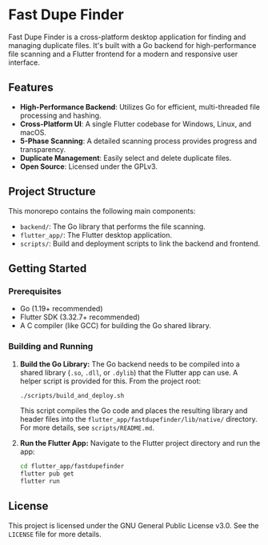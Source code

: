 # Fast Dupe Finder

Fast Dupe Finder is a cross-platform desktop application for finding and managing duplicate files. It's built with a Go backend for high-performance file scanning and a Flutter frontend for a modern and responsive user interface.

## Features

- **High-Performance Backend**: Utilizes Go for efficient, multi-threaded file processing and hashing.
- **Cross-Platform UI**: A single Flutter codebase for Windows, Linux, and macOS.
- **5-Phase Scanning**: A detailed scanning process provides progress and transparency.
- **Duplicate Management**: Easily select and delete duplicate files.
- **Open Source**: Licensed under the GPLv3.

## Project Structure

This monorepo contains the following main components:

- `backend/`: The Go library that performs the file scanning.
- `flutter_app/`: The Flutter desktop application.
- `scripts/`: Build and deployment scripts to link the backend and frontend.

## Getting Started

### Prerequisites

- Go (1.19+ recommended)
- Flutter SDK (3.32.7+ recommended)
- A C compiler (like GCC) for building the Go shared library.

### Building and Running

1.  **Build the Go Library:**
    The Go backend needs to be compiled into a shared library (`.so`, `.dll`, or `.dylib`) that the Flutter app can use. A helper script is provided for this. From the project root:
    ```bash
    ./scripts/build_and_deploy.sh
    ```
    This script compiles the Go code and places the resulting library and header files into the `flutter_app/fastdupefinder/lib/native/` directory. For more details, see `scripts/README.md`.

2.  **Run the Flutter App:**
    Navigate to the Flutter project directory and run the app:
    ```bash
    cd flutter_app/fastdupefinder
    flutter pub get
    flutter run
    ```

## License

This project is licensed under the GNU General Public License v3.0. See the `LICENSE` file for more details.

